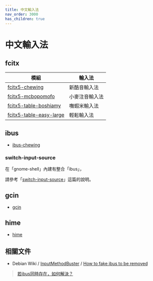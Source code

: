 ```yaml
---
title: 中文輸入法
nav_order: 3000
has_children: true
---
```



# 中文輸入法


## fcitx

| 模組 | 輸入法 |
| --- | --- |
| [fcitx5-chewing](https://samwhelp.github.io/note-about-ubuntu/read/subject/im/fcitx5/fcitx5-chewing.html) | 新酷音輸入法 |
| [fcitx5-mcbopomofo](https://samwhelp.github.io/note-about-ubuntu/read/subject/im/fcitx5/fcitx5-mcbopomofo.html) | 小麥注音輸入法 |
| [fcitx5-table-boshiamy](https://samwhelp.github.io/note-about-ubuntu/read/subject/im/fcitx5/howto/install-fcitx5-table-boshiamy.html) | 嘸蝦米輸入法 |
| [fcitx5-table-easy-large](https://samwhelp.github.io/note-about-ubuntu/read/subject/im/fcitx5/howto/install-fcitx5-table-easy-large.html) | 輕鬆輸入法 |


## ibus

* [ibus-chewing](https://samwhelp.github.io/note-about-ubuntu/read/subject/im/ibus/ibus-chewing.html)


### switch-input-source

在「gnome-shell」內建有整合「ibus」，

請參考「[switch-input-source](https://samwhelp.github.io/note-about-ubuntu/read/flavours/ubuntu/adjustment/switch-input-source.html)」這篇的說明。


## gcin

* [gcin](https://samwhelp.github.io/note-about-ubuntu/read/subject/im/gcin.html)


## hime

* [hime](https://samwhelp.github.io/note-about-ubuntu/read/subject/im/hime.html)


## 相關文件

* Debian Wiki / [InputMethodBuster](https://wiki.debian.org/InputMethodBuster) / [How to fake ibus to be removed](https://wiki.debian.org/InputMethodBuster#How_to_fake_ibus_to_be_removed)

> [若ibus同時存在，如何解決？](https://samwhelp.github.io/note-about-ubuntu/read/subject/im/howto/how_to_fake_ibus_to_be_removed.html)
